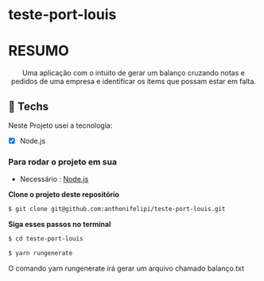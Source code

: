 # teste-port-louis

# RESUMO

<p align="center"> Uma aplicação com o intuito de gerar um balanço cruzando notas e pedidos de uma empresa e identificar os items que possam estar em falta. </p>
<p>  </p>

## 🚀 Techs

Neste Projeto usei a tecnologia:

- [x] Node.js

### Para rodar o projeto em sua

- Necessário : [Node.js](https://nodejs.org/en/download/)

**Clone o projeto deste repositório**

```bash
$ git clone git@github.com:anthonifelipi/teste-port-louis.git
```

**Siga esses passos no terminal**

```bash
$ cd teste-port-louis
```

```bash
$ yarn rungenerate
```

<p> O comando yarn rungenerate irá gerar um arquivo chamado balanço.txt </p>
